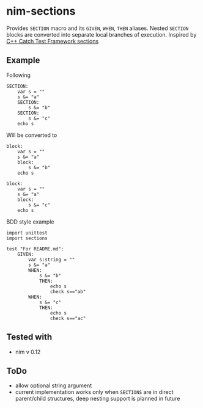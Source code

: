 # nim-sections


Provides `SECTION` macro and its `GIVEN`, `WHEN`, `THEN` aliases. Nested `SECTION` blocks are converted into separate local branches of execution.
Inspired by [C++ Catch Test Framework sections](https://github.com/philsquared/Catch/blob/master/docs/tutorial.md#test-cases-and-sections)


## Example


Following

```
SECTION:
    var s = ""
    s &= "a"
    SECTION:
        s &= "b"
    SECTION:
        s &= "c"
    echo s
```
Will be converted to
```
block:
    var s = ""
    s &= "a"
    block:
        s &= "b"
    echo s

block:
    var s = ""
    s &= "a"
    block:
        s &= "c"
    echo s
```

BDD style example
```
import unittest
import sections

test "For README.md":
    GIVEN:
        var s:string = ""
        s &= "a"
        WHEN:
            s &= "b"
            THEN:
                echo s
                check s=="ab"
        WHEN:
            s &= "c"
            THEN:
                echo s
                check s=="ac"
```
## Tested with

  - nim v 0.12


## ToDo
  - allow optional string argument
  - current implementation works only when `SECTIONS` are in direct parent/child structures, deep nesting support is planned in future


